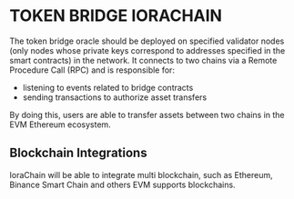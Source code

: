 # TOKEN BRIDGE IORACHAIN

The token bridge oracle should be deployed on specified validator nodes (only nodes whose private keys correspond to addresses specified in the smart contracts) in the network. It connects to two chains via a Remote Procedure Call (RPC) and is responsible for:

- listening to events related to bridge contracts
- sending transactions to authorize asset transfers

By doing this, users are able to transfer assets between two chains in the EVM Ethereum ecosystem.

## Blockchain Integrations

IoraChain will be able to integrate multi blockchain, such as Ethereum, Binance Smart Chain and others EVM supports blockchains.